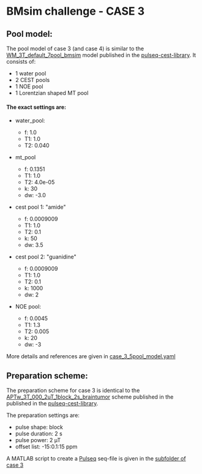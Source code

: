 # BMsim challenge - CASE 3

## Pool model:
The pool model of case 3 (and case 4) is similar to the [WM_3T_default_7pool_bmsim](https://github.com/kherz/pulseq-cest-library/blob/6ffca73282badd2828b86ace383969e9b4276e80/sim-library/WM_3T_default_7pool_bmsim.yaml)
model published in the [pulseq-cest-library](https://github.com/kherz/pulseq-cest-library). It consists of:
 - 1 water pool
 - 2 CEST pools
 - 1 NOE pool 
 - 1 Lorentzian shaped MT pool


#### The exact settings are:

  - water_pool:
    - f: 1.0
    - T1: 1.0
    - T2: 0.040


  - mt_pool
    - f:  0.1351
    - T1: 1.0
    - T2: 4.0e-05
    - k:  30
    - dw: -3.0


  - cest pool 1: "amide"
      - f: 0.0009009
      - T1: 1.0
      - T2: 0.1
      - k: 50
      - dw: 3.5


  - cest pool 2: "guanidine"
      - f: 0.0009009
      - T1: 1.0
      - T2: 0.1
      - k: 1000
      - dw: 2


  - NOE pool:
      - f: 0.0045
      - T1: 1.3
      - T2: 0.005
      - k: 20
      - dw: -3

More details and references are given in [case_3_5pool_model.yaml](/case_3/case_3_5pool_model.yaml)

## Preparation scheme:
The preparation scheme for case 3 is identical to the 
[APTw_3T_000_2uT_1block_2s_braintumor](https://github.com/kherz/pulseq-cest-library/blob/22009a462a689e10f407374efc0d63760344519b/seq-library/APTw_3T_000_2uT_1block_2s_braintumor/)
scheme published in the published in the [pulseq-cest-library](https://github.com/kherz/pulseq-cest-library).

The preparation settings are:
  - pulse shape: block
  - pulse duration: 2 s
  - pulse power: 2 µT
  - offset list: -15:0.1:15 ppm

A MATLAB script to create a [Pulseq](https://github.com/pulseq/pulseq) seq-file is given in the [subfolder of case 3](/case_3)
  
